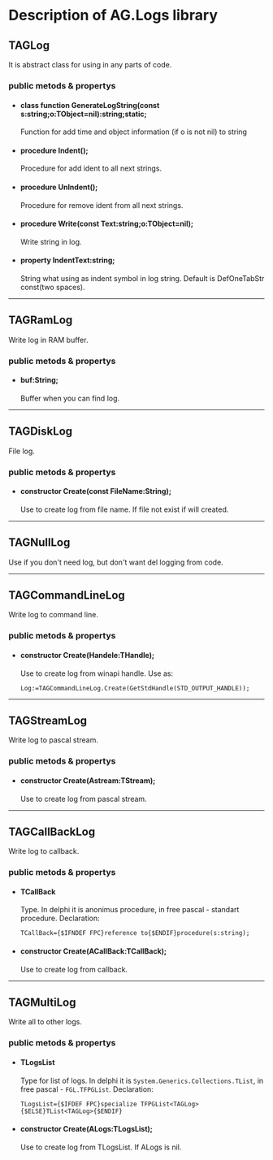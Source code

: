 ﻿﻿
# Description of AG.Logs library

## TAGLog

It is abstract class for using in any parts of code.
  
### public metods & propertys

+ #### class function GenerateLogString(const s:string;o:TObject=nil):string;static;

	Function for add time and object information (if o is not nil) to string

+ #### procedure Indent();

	Procedure for add ident to all next strings.

+ #### procedure UnIndent();

	Procedure for remove ident from all next strings.

+ #### procedure Write(const Text:string;o:TObject=nil);

	Write string in log.

+ #### property IndentText:string;

	String what using as indent symbol in log string. Default is DefOneTabStr const(two spaces).

********************************************
## TAGRamLog

Write log in RAM buffer.

### public metods & propertys

+ #### buf:String;

	Buffer when you can find log.

********************************************
## TAGDiskLog

File log.

### public metods & propertys

+ #### constructor Create(const FileName:String);

	Use to create log from file name. If file not exist if will created.

********************************************
## TAGNullLog

Use if you don't need log, but don't want del logging from code.

********************************************
## TAGCommandLineLog

Write log to command line.

### public metods & propertys

+ #### constructor Create(Handele:THandle);

	Use to create log from winapi handle. Use as:

	`Log:=TAGCommandLineLog.Create(GetStdHandle(STD_OUTPUT_HANDLE));`

********************************************
## TAGStreamLog

Write log to pascal stream.

### public metods & propertys

+ #### constructor Create(Astream:TStream);

	Use to create log from pascal stream.

********************************************
## TAGCallBackLog

Write log to callback.

### public metods & propertys
      
+ #### TCallBack

	Type. In delphi it is anonimus procedure, in free pascal - standart procedure. Declaration:

	`TCallBack={$IFNDEF FPC}reference to{$ENDIF}procedure(s:string);`

+ #### constructor Create(ACallBack:TCallBack);

	Use to create log from callback.

********************************************
## TAGMultiLog

Write all to other logs.

### public metods & propertys
      
+ #### TLogsList

	Type for list of logs. In delphi it is `System.Generics.Collections.TList`, in free pascal - `FGL.TFPGList`. Declaration:

	`TLogsList={$IFDEF FPC}specialize TFPGList<TAGLog>{$ELSE}TList<TAGLog>{$ENDIF}`

+ #### constructor Create(ALogs:TLogsList);

	Use to create log from TLogsList. If ALogs is nil.




